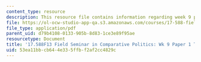 ```yaml
---
content_type: resource
description: This resource file contains information regarding week 9 paper 1 topics.
file: https://ol-ocw-studio-app-qa.s3.amazonaws.com/courses/17-588-field-seminar-in-comparative-politics-fall-2013/53ea11bbcb644e335ffbf2af2cc4829c_MIT17_588F13_Week9Paper1.pdf
file_type: application/pdf
parent_uid: d79b4108-0133-905b-8d83-1ce3e89f95ae
resourcetype: Document
title: '17.588F13 Field Seminar in Comparative Politics: Wk 9 Paper 1 Topics'
uid: 53ea11bb-cb64-4e33-5ffb-f2af2cc4829c
---
```

